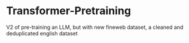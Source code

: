 # Transformer-Pretraining
V2 of pre-training an LLM, but with new fineweb dataset, a cleaned and deduplicated english dataset
